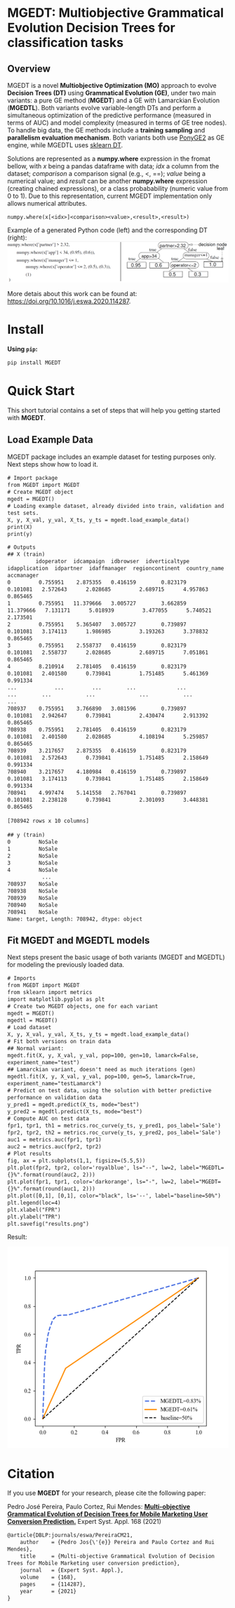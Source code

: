 # **MGEDT**: Multiobjective Grammatical Evolution Decision Trees for classification tasks

## Overview

MGEDT is a novel **Multiobjective Optimization (MO)** approach to evolve **Decision Trees (DT)** using **Grammatical Evolution (GE)**, under two main variants: a pure GE method (**MGEDT**) and a GE with Lamarckian Evolution (**MGEDTL**).
Both variants evolve variable-length DTs and perform a simultaneous optimization of the predictive performance (measured in terms of AUC) and model complexity (measured in terms of GE tree nodes). To handle big data, the GE methods include a **training sampling** and **parallelism evaluation mechanism**.
Both variants both use [PonyGE2](https://github.com/PonyGE/PonyGE2) as GE engine, while MGEDTL uses [sklearn DT](https://scikit-learn.org/stable/modules/generated/sklearn.tree.DecisionTreeClassifier.html).


Solutions are represented as a **numpy.where** expression in the fromat bellow, with *x* being a pandas dataframe with data; *idx* a column from the dataset; *comparison* a comparison signal (e.g., <, ==); *value* being a numerical value; and *result* can be another **numpy.where** expression (creating chained expressions), or a class probabability (numeric value from 0 to 1).
Due to this representation, current MGEDT implementation only allows numerical attributes.

```python3
numpy.where(x[<idx>]<comparison><value>,<result>,<result>) 
```
Example of a generated Python code (left) and the corresponding DT (right):
![Example of a generated Python code (left) and the corresponding DT (right).](https://github.com/p-pereira/MGEDT/blob/dev/imgs/dt_code.png)

More detais about this work can be found at: https://doi.org/10.1016/j.eswa.2020.114287.

# Install

**Using `pip`:**

```bash
pip install MGEDT
```

# Quick Start

This short tutorial contains a set of steps that will help you getting started with **MGEDT**.

## Load Example Data

MGEDT package includes an example dataset for testing purposes only. Next steps show how to load it.

```python3
# Import package
from MGEDT import MGEDT
# Create MGEDT object
mgedt = MGEDT()
# Loading example dataset, already divided into train, validation and test sets.
X, y, X_val, y_val, X_ts, y_ts = mgedt.load_example_data()
print(X)
print(y)
```

```
# Outputs
## X (train)
         idoperator  idcampaign  idbrowser  idverticaltype  idapplication  idpartner  idaffmanager  regioncontinent  country_name  accmanager
0         0.755951    2.875355   0.416159        0.823179       0.101081   2.572643      2.028685         2.689715      4.957863    0.865465
1         0.755951   11.379666   3.005727        3.662859      11.379666   7.131171      5.018939         3.477055      5.740521    2.173501
2         0.755951    5.365407   3.005727        0.739897       0.101081   3.174113      1.986985         3.193263      3.378832    0.865465
3         0.755951    2.558737   0.416159        0.823179       0.101081   2.558737      2.028685         2.689715      7.051861    0.865465
4         8.210914    2.781405   0.416159        0.823179       0.101081   2.401580      0.739841         1.751485      5.461369    0.991334
...            ...         ...        ...             ...            ...        ...           ...              ...           ...         ...
708937    0.755951    3.766890   3.081596        0.739897       0.101081   2.942647      0.739841         2.430474      2.913392    0.865465
708938    0.755951    2.781405   0.416159        0.823179       0.101081   2.401580      2.028685         4.108194      5.259857    0.865465
708939    3.217657    2.875355   0.416159        0.823179       0.101081   2.572643      0.739841         1.751485      2.158649    0.991334
708940    3.217657    4.180984   0.416159        0.739897       0.101081   3.174113      0.739841         1.751485      2.158649    0.991334
708941    4.997474    5.141558   2.767041        0.739897       0.101081   2.238128      0.739841         2.301093      3.448381    0.865465

[708942 rows x 10 columns]

## y (train)
0         NoSale
1         NoSale
2         NoSale
3         NoSale
4         NoSale
           ...
708937    NoSale
708938    NoSale
708939    NoSale
708940    NoSale
708941    NoSale
Name: target, Length: 708942, dtype: object
```

## Fit MGEDT and MGEDTL models

Next steps present the basic usage of both variants (MGEDT and MGEDTL) for modeling the previously loaded data.

```python3
# Imports
from MGEDT import MGEDT
from sklearn import metrics
import matplotlib.pyplot as plt
# Create two MGEDT objects, one for each variant
mgedt = MGEDT()
mgedtl = MGEDT()
# Load dataset
X, y, X_val, y_val, X_ts, y_ts = mgedt.load_example_data()
# Fit both versions on train data
## Normal variant:
mgedt.fit(X, y, X_val, y_val, pop=100, gen=10, lamarck=False, experiment_name="test")
## Lamarckian variant, doesn't need as much iterations (gen)
mgedtl.fit(X, y, X_val, y_val, pop=100, gen=5, lamarck=True, experiment_name="testLamarck")
# Predict on test data, using the solution with better predictive performance on validation data
y_pred1 = mgedt.predict(X_ts, mode="best")
y_pred2 = mgedtl.predict(X_ts, mode="best")
# Compute AUC on test data
fpr1, tpr1, th1 = metrics.roc_curve(y_ts, y_pred1, pos_label='Sale')
fpr2, tpr2, th2 = metrics.roc_curve(y_ts, y_pred2, pos_label='Sale')
auc1 = metrics.auc(fpr1, tpr1)
auc2 = metrics.auc(fpr2, tpr2)
# Plot results
fig, ax = plt.subplots(1,1, figsize=(5.5,5))
plt.plot(fpr2, tpr2, color='royalblue', ls="--", lw=2, label="MGEDTL={}%".format(round(auc2, 2)))
plt.plot(fpr1, tpr1, color='darkorange', ls="-", lw=2, label="MGEDT={}%".format(round(auc1, 2)))
plt.plot([0,1], [0,1], color="black", ls='--', label="baseline=50%")
plt.legend(loc=4)
plt.xlabel("FPR")
plt.ylabel("TPR")
plt.savefig("results.png")

```
Result:

![Results.](https://github.com/p-pereira/MGEDT/blob/dev/imgs/results.png)



# Citation

If you use **MGEDT** for your research, please cite the following paper:

Pedro José Pereira, Paulo Cortez, Rui Mendes:
[**Multi-objective Grammatical Evolution of Decision Trees for Mobile Marketing User Conversion Prediction.**](https://doi.org/10.1016/j.eswa.2020.114287) Expert Syst. Appl. 168 (2021)


```
@article{DBLP:journals/eswa/PereiraCM21,
	author    = {Pedro Jos{\'{e}} Pereira and Paulo Cortez and Rui Mendes},
	title     = {Multi-objective Grammatical Evolution of Decision Trees for Mobile Marketing user conversion prediction},
	journal   = {Expert Syst. Appl.},
	volume    = {168},
	pages     = {114287},
	year      = {2021}
}
```
